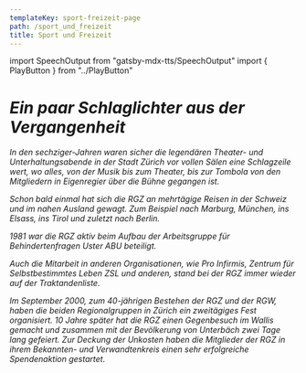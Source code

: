 ```yaml
---
templateKey: sport-freizeit-page
path: /sport_und_freizeit
title: Sport und Freizeit
---
```

import SpeechOutput from "gatsby-mdx-tts/SpeechOutput"
import { PlayButton } from "../PlayButton"


<SpeechOutput id="ueberuns-page-teil3" customPlayButton={PlayButton}>

# *Ein paar Schlaglichter aus der Vergangenheit*

*In den sechziger-Jahren waren sicher die legendären Theater- und Unterhaltungsabende in der Stadt Zürich vor vollen Sälen eine Schlagzeile wert, wo alles, von der Musik bis zum Theater, bis zur Tombola von den Mitgliedern in Eigenregier über die Bühne gegangen ist.*

*Schon bald einmal hat sich die RGZ an mehrtägige Reisen in der Schweiz und im nahen Ausland gewagt. Zum Beispiel nach Marburg, München, ins Elsass, ins Tirol und zuletzt nach Berlin.*

*1981 war die RGZ aktiv beim Aufbau der Arbeitsgruppe für Behindertenfragen Uster ABU beteiligt.*

*Auch die Mitarbeit in anderen Organisationen, wie Pro Infirmis, Zentrum für Selbstbestimmtes Leben ZSL und anderen, stand bei der RGZ immer wieder auf der Traktandenliste.*

*Im September 2000, zum 40-jährigen Bestehen der RGZ und der RGW, haben die beiden Regionalgruppen in Zürich ein zweitägiges Fest organisiert. 10 Jahre später hat die RGZ einen Gegenbesuch im Wallis gemacht und zusammen mit der Bevölkerung von Unterbäch zwei Tage lang gefeiert. Zur Deckung der Unkosten haben die Mitglieder der RGZ in ihrem Bekannten- und Verwandtenkreis einen sehr erfolgreiche Spendenaktion gestartet.*

</SpeechOutput>